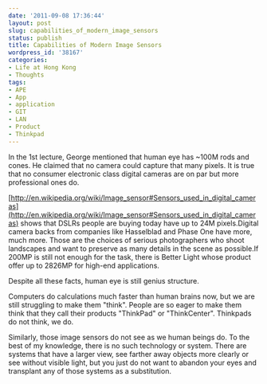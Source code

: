 ```yaml
---
date: '2011-09-08 17:36:44'
layout: post
slug: capabilities_of_modern_image_sensors
status: publish
title: Capabilities of Modern Image Sensors
wordpress_id: '38167'
categories:
- Life at Hong Kong
- Thoughts
tags:
- APE
- App
- application
- GIT
- LAN
- Product
- Thinkpad
---
```


In the 1st lecture, George mentioned that human eye has ~100M rods and cones. He claimed that no camera could capture that many pixels. It is true that no consumer electronic class digital cameras are on par but more professional ones do.




  
[http://en.wikipedia.org/wiki/Image_sensor#Sensors_used_in_digital_cameras](http://en.wikipedia.org/wiki/Image_sensor#Sensors_used_in_digital_cameras) shows that DSLRs people are buying today have up to 24M pixels.Digital camera backs from companies like Hasselblad and Phase One have more, much more. Those are the choices of serious photographers who shoot landscapes and want to preserve as many details in the scene as possible.If 200MP is still not enough for the task, there is Better Light whose product offer up to 2826MP for high-end applications.




Despite all these facts, human eye is still genius structure.




Computers do calculations much faster than human brains now, but we are still struggling to make them "think". People are so eager to make them think that they call their products "ThinkPad" or "ThinkCenter". Thinkpads do not think, we do.




Similarly, those image sensors do not see as we human beings do. To the best of my knowledge, there is no such technology or system. There are systems that have a larger view, see farther away objects more clearly or see without visible light, but you just do not want to abandon your eyes and transplant any of those systems as a substitution.
